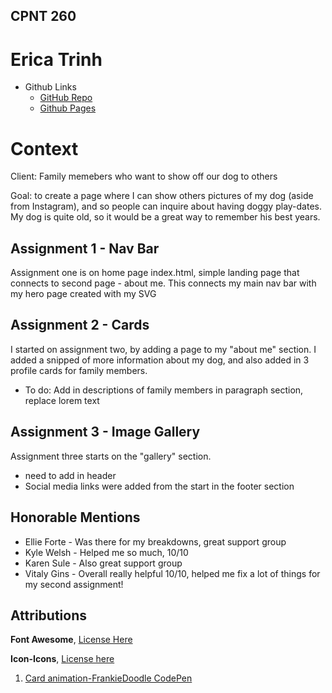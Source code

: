 ## CPNT 260

# Erica Trinh

- Github Links
  - [GitHub Repo](https://github.com/ertrinhh/CPNT260-a2)
  - [Github Pages](https://ertrinhh.github.io/cpnt260-a2/)

# Context

Client: Family memebers who want to show off our dog to others

Goal: to create a page where I can show others pictures of my dog (aside from Instagram), and so people can inquire about having doggy play-dates. My dog is quite old, so it would be a great way to remember his best years.

## Assignment 1 - Nav Bar

Assignment one is on home page index.html, simple landing page that connects to second page - about me.
This connects my main nav bar with my hero page created with my SVG

## Assignment 2 - Cards

I started on assignment two, by adding a page to my "about me" section. I added a snipped of more information about my dog, and also added in 3 profile cards for family members.

- To do: Add in descriptions of family members in paragraph section, replace lorem text

## Assignment 3 - Image Gallery

Assignment three starts on the "gallery" section.

- need to add in header
- Social media links were added from the start in the footer section

## Honorable Mentions

- Ellie Forte - Was there for my breakdowns, great support group
- Kyle Welsh - Helped me so much, 10/10
- Karen Sule - Also great support group
- Vitaly Gins - Overall really helpful 10/10, helped me fix a lot of things for my second assignment!

## Attributions

<strong>Font Awesome</strong>, [License Here](https://fontawesome.com/license/free)

<strong>Icon-Icons</strong>, [License here](https://icon-icons.com/terms-of-use/)

1. [Card animation-FrankieDoodle CodePen](https://codepen.io/FrankieDoodie/pen/KxZVKz?editors=1100)
